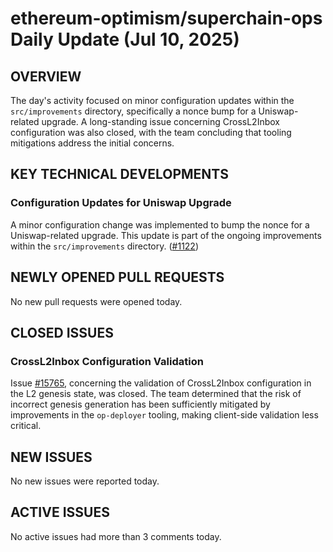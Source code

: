 # ethereum-optimism/superchain-ops Daily Update (Jul 10, 2025)
## OVERVIEW 
The day's activity focused on minor configuration updates within the `src/improvements` directory, specifically a nonce bump for a Uniswap-related upgrade. A long-standing issue concerning CrossL2Inbox configuration was also closed, with the team concluding that tooling mitigations address the initial concerns.

## KEY TECHNICAL DEVELOPMENTS

### Configuration Updates for Uniswap Upgrade
A minor configuration change was implemented to bump the nonce for a Uniswap-related upgrade. This update is part of the ongoing improvements within the `src/improvements` directory. ([#1122](https://github.com/ethereum-optimism/superchain-ops/pull/1122))

## NEWLY OPENED PULL REQUESTS
No new pull requests were opened today.

## CLOSED ISSUES

### CrossL2Inbox Configuration Validation
Issue [#15765](https://github.com/ethereum-optimism/superchain-ops/issues/15765), concerning the validation of CrossL2Inbox configuration in the L2 genesis state, was closed. The team determined that the risk of incorrect genesis generation has been sufficiently mitigated by improvements in the `op-deployer` tooling, making client-side validation less critical.

## NEW ISSUES
No new issues were reported today.

## ACTIVE ISSUES
No active issues had more than 3 comments today.